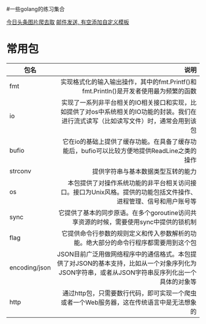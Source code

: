 #一些golang的练习集合

[今日头条图片爬去取](https://github.com/Arguiwu/code-snippet/blob/master/beauty/main.go)
[邮件发送, 有空添加自定义模板](https://github.com/Arguiwu/code-snippet/blob/master/sending-email/main.go)

#
#
#

# 常用包
| 包名        | 说明   |
| --------   | -----:  |
| fmt | 实现格式化的输入输出操作，其中的fmt.Printf()和fmt.Println()是开发者使用最为频繁的函数 |
| io | 实现了一系列非平台相关的IO相关接口和实现，比如提供了对os中系统相关的IO功能的封装。我们在进行流式读写（比如读写文件）时，通常会用到该包 |
| bufio | 它在io的基础上提供了缓存功能。在具备了缓存功能后，bufio可以比较方便地提供ReadLine之类的操作 |
| strconv | 提供字符串与基本数据类型互转的能力 |
| os | 本包提供了对操作系统功能的非平台相关访问接口。接口为Unix风格。提供的功能包括文件操作、进程管理、信号和用户账号等 |
| sync | 它提供了基本的同步原语。在多个goroutine访问共享资源的时候，需要使用sync中提供的锁机制 |
| flag | 它提供命令行参数的规则定义和传入参数解析的功能。绝大部分的命令行程序都需要用到这个包 |
| encoding/json | JSON目前广泛用做网络程序中的通信格式。本包提供了对JSON的基本支持，比如从一个对象序列化为JSON字符串，或者从JSON字符串反序列化出一个具体的对象等 |
| http | 通过http包，只需要数行代码，即可实现一个爬虫或者一个Web服务器，这在传统语言中是无法想象的 |